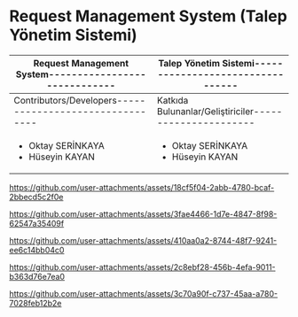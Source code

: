 # Request Management System (Talep Yönetim Sistemi)

| Request Management System----------------------------- | Talep Yönetim Sistemi--------------------------------- |
|--------------------------------------------------------|--------------------------------------------------------|
| Contributors/Developers--------------------------------<br>| Katkıda Bulunanlar/Geliştiriciler----------------------<br>|
| <ul><li>Oktay SERİNKAYA</li><li>Hüseyin KAYAN</li></ul>| <ul><li>Oktay SERİNKAYA</li><li>Hüseyin KAYAN</li></ul>|

https://github.com/user-attachments/assets/18cf5f04-2abb-4780-bcaf-2bbecd5c2f0e

https://github.com/user-attachments/assets/3fae4466-1d7e-4847-8f98-62547a35409f

https://github.com/user-attachments/assets/410aa0a2-8744-48f7-9241-ee6c14bb04c0

https://github.com/user-attachments/assets/2c8ebf28-456b-4efa-9011-b363d76e7ea0

https://github.com/user-attachments/assets/3c70a90f-c737-45aa-a780-7028feb12b2e
